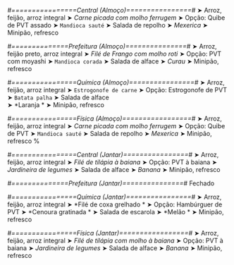 
*#================Central (Almoço)================#*
➤ Arroz, feijão, arroz integral
➤ *Carne picada com molho ferrugem*
➤ Opção: Quibe de PVT assado
➤ `Mandioca sauté`
➤ Salada de repolho
➤ *Mexerica*
➤ Minipão, refresco

*#==============Prefeitura (Almoço)===============#*
➤ Arroz, feijão preto, arroz integral
➤ *Filé de Frango com molho roti*
➤ Opção: PVT com moyashi
➤ `Mandioca corada`
➤ Salada de alface
➤ *Curau*
➤ Minipão, refresco

*#================Química (Almoço)================#*
➤ Arroz, feijão, arroz integral
➤ `Estrogonofe de carne`
➤ Opção: Estrogonofe de PVT  
➤ `Batata palha`
➤ Salada de alface    
➤ *Laranja *
➤ Minipão, refresco

*#================Física (Almoço)=================#*
➤ Arroz, feijão, arroz integral
➤ *Carne picada com molho ferrugem*
➤ Opção: Quibe de PVT
➤ `Mandioca sauté`
➤ Salada de repolho
➤ *Mexerica*
➤ Minipão, refresco
%

*#================Central (Jantar)================#*
➤ Arroz, feijão, arroz integral
➤ *Filé de tilápia à baiana*
➤ Opção: PVT à baiana
➤ *Jardineira de legumes*
➤ Salada de alface
➤ *Banana*
➤ Minipão, refresco

*#==============Prefeitura (Jantar)===============#*
Fechado

*#================Química (Jantar)================#*
➤ Arroz, feijão, arroz integral
➤ *Filé de coxa grelhado *
➤ Opção: Hambúrguer de PVT
➤ *Cenoura gratinada *
➤ Salada de escarola 
➤ *Melão    *
➤ Minipão, refresco

*#================Física (Jantar)=================#*
➤ Arroz, feijão, arroz integral
➤ *Filé de tilápia com molho à baiana*
➤ Opção: PVT à baiana
➤ *Jardineira de legumes*
➤ Salada de alface
➤ *Banana*
➤ Minipão, refresco
